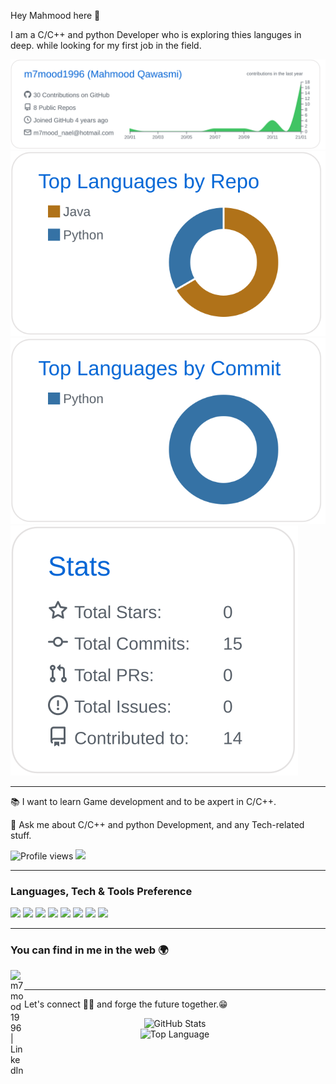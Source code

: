 Hey Mahmood here 👋

I am a C/C++ and python Developer who is exploring thies languges in deep. while looking for my first job in the field.


[![](./profile-summary-card-output/github/0-profile-details.svg)](https://github.com/m7mood1996/github-profile-summary-cards)
[![](./profile-summary-card-output/github/1-repos-per-language.svg)](https://github.com/m7mood1996/github-profile-summary-cards)
[![](./profile-summary-card-output/github/2-most-commit-language.svg)](https://github.com/m7mood1996/github-profile-summary-cards)
[![](./profile-summary-card-output/github/3-stats.svg)](https://github.com/m7mood1996/github-profile-summary-cards)


 ---
  
 :books: I want to learn Game development and to be axpert in C/C++.
 
  
 💬 Ask me about C/C++ and python Development, and any Tech-related stuff.


![Profile views](https://gpvc.arturio.dev/m7mood1996)  <img src="https://img.shields.io/github/followers/m7mood1996?label=Follow" style=" float:left, margin-right:10px" />


---


### Languages, Tech & Tools Preference

<img src="https://img.shields.io/badge/-C%20&%20C++-659ad2?style=flat&logo=c%2B%2B&logoColor=ffffff">  <img src="https://img.shields.io/badge/-Python-blackstyle=flat&logo=python&logoColor=white">  <img src="https://img.shields.io/badge/-MongoDB-4DB33D?style=flat&logo=mongodb&logoColor=FFFFFF">  <img src="https://img.shields.io/badge/-MySQL-F29111?style=flat&logo=mysql&logoColor=FFFFFF">  <img src="https://img.shields.io/badge/-Firebase-FFA611?style=flat&logo=firebase&logoColor=FFFFFF">  <img src="http://img.shields.io/badge/-Git-F1502F?style=flat&logo=git&logoColor=FFFFFF">  <img src="http://img.shields.io/badge/-Github-000000?style=flat&logo=github&logoColor=FFFFFF">  <img src="http://img.shields.io/badge/-VS%20Code-007ACC?style=flat&logo=visual%20studio%20code&logoColor=white">



---


### You can find in me in the web 🌍
[<img align="left" alt="m7mood1996 | LinkedIn" width="22px" src="https://cdn.jsdelivr.net/npm/simple-icons@v3/icons/linkedin.svg" />][linkedin]

<br/>

---

Let's connect 👨‍💻 and forge the future together.😁

[linkedin]: https://www.linkedin.com/in/mahmood-qawasmi

<p align="center">
    <img alt = "GitHub Stats" src="https://github-readme-stats.vercel.app/api?username=m7mood1996&show_icons=true&hide=issues&icon_color=000000&hide_border=true&title_color=5391FE&text_color=555">
    <br>
    <img alt = "Top Language" src="https://github-readme-stats.vercel.app/api/top-langs/?username=m7mood1996&hide=html,&hide_border=true&title_color=5391FE&text_color=555"
</p>
